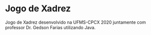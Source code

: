 # Jogo de Xadrez 
Jogo de Xadrez desenvolvido na UFMS-CPCX 2020 juntamente com professor Dr. Gedson Farias
utilizando Java.
